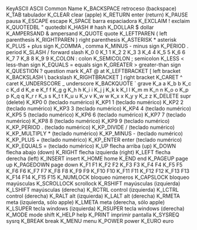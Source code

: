 KeyASCII      ASCII   Common Name
K_BACKSPACE           retroceso (backspace)
K_TAB                 tabulador
K_CLEAR               clear (apple)
K_RETURN              enter (return)
K_PAUSE               pausa
K_ESCAPE              escape
K_SPACE               barra espaciadora
K_EXCLAIM     !       exclaim
K_QUOTEDBL    "       quotedbl
K_HASH        #       hash
K_DOLLAR      $       dollar
K_AMPERSAND   &       ampersand
K_QUOTE               quote
K_LEFTPAREN   (       left parenthesis
K_RIGHTPAREN  )       right parenthesis
K_ASTERISK    *       asterisk
K_PLUS        +       plus sign
K_COMMA       ,       comma
K_MINUS       -       minus sign
K_PERIOD      .       period
K_SLASH       /       forward slash
K_0                   0
K_1                   1
K_2                   2
K_3                   3
K_4                   4
K_5                   5
K_6                   6
K_7                   7
K_8                   8
K_9                   9
K_COLON       :       colon
K_SEMICOLON   ;       semicolon
K_LESS        <       less-than sign
K_EQUALS      =       equals sign
K_GREATER     >       greater-than sign
K_QUESTION    ?       question mark
K_AT          @       at
K_LEFTBRACKET [       left bracket
K_BACKSLASH   \       backslash
K_RIGHTBRACKET ]      right bracket
K_CARET       ^       caret
K_UNDERSCORE  _       underscore
K_BACKQUOTE   `       grave
K_a                   a
K_b                   b
K_c                   c
K_d                   d
K_e                   e
K_f                   f
K_g                   g
K_h                   h
K_i                   i
K_j                   j
K_k                   k
K_l                   l
K_m                   m
K_n                   n
K_o                   o
K_p                   p
K_q                   q
K_r                   r
K_s                   s
K_t                   t
K_u                   u
K_v                   v
K_w                   w
K_x                   x
K_y                   y
K_z                   z
K_DELETE              supr (delete)
K_KP0                 0 (teclado numérico)
K_KP1                 1 (teclado numérico)
K_KP2                 2 (teclado numérico)
K_KP3                 3 (teclado numérico)
K_KP4                 4 (teclado numérico)
K_KP5                 5 (teclado numérico)
K_KP6                 6 (teclado numérico)
K_KP7                 7 (teclado numérico)
K_KP8                 8 (teclado numérico)
K_KP9                 9 (teclado numérico)
K_KP_PERIOD           . (teclado numérico)
K_KP_DIVIDE           / (teclado numérico)
K_KP_MULTIPLY         * (teclado numérico)
K_KP_MINUS            - (teclado numérico)
K_KP_PLUS             + (teclado numérico)
K_KP_ENTER            enter (teclado numérico)
K_KP_EQUALS           = (teclado numérico)
K_UP                  flecha arriba (up)
K_DOWN                flecha abajo (down)
K_RIGHT               flecha izquierda (right)
K_LEFT                flecha derecha (left)
K_INSERT              insert
K_HOME                home
K_END                 end
K_PAGEUP              page up
K_PAGEDOWN            page down
K_F1                  F1
K_F2                  F2
K_F3                  F3
K_F4                  F4
K_F5                  F5
K_F6                  F6
K_F7                  F7
K_F8                  F8
K_F9                  F9
K_F10                 F10
K_F11                 F11
K_F12                 F12
K_F13                 F13
K_F14                 F14
K_F15                 F15
K_NUMLOCK             bloqueo números
K_CAPSLOCK            bloqueo mayúsculas
K_SCROLLOCK           scrollock
K_RSHIFT              mayúsculas (izquierda)
K_LSHIFT              mayúsculas (derecha)
K_RCTRL               control (izquierda)
K_LCTRL               control (derecha)
K_RALT                alt (izquierda)
K_LALT                alt (derecha)
K_RMETA               meta (izquierda, sólo apple)
K_LMETA               meta (derecha, sólo apple)
K_LSUPER              tecla windows (izquierda)
K_RSUPER              tecla windows (derecha)
K_MODE                mode shift
K_HELP                help
K_PRINT               imprimir pantalla
K_SYSREQ              sysrq
K_BREAK               break
K_MENU                menu
K_POWER               power
K_EURO                euro
